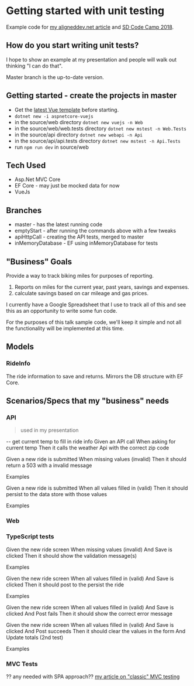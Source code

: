 # Getting started with unit testing

Example code for [my aligneddev.net article](https://www.aligneddev.net/blog/2018/getting-started-with-unit-testing-presentation-version/) and [SD Code Camp 2018](https://southdakotacodecamp.com/speakers/kevin-logan/).

## How do you start writing unit tests?

I hope to show an example at my presentation and people will walk out thinking "I can do that".

Master branch is the up-to-date version.

## Getting started - create the projects in master

* Get the [latest Vue template](https://github.com/MarkPieszak/AspNETCore-Vue-starter) before starting.
* `dotnet new -i aspnetcore-vuejs`
* in the source/web directory `dotnet new vuejs -n Web`
* in the source/web/web.tests directory `dotnet new mstest -n Web.Tests`
* in the source/api directory `dotnet new webapi -n Api`
* in the source/api/api.tests directory `dotnet new mstest -n Api.Tests`
* run `npm run dev` in source/web

## Tech Used

* Asp.Net MVC Core
* EF Core - may just be mocked data for now
* VueJs

## Branches

* master - has the latest running code
* emptyStart - after running the commands above with a few tweaks
* apiHttpCall - creating the API tests, merged to master
* inMemoryDatabase - EF using inMemoryDatabase for tests

## "Business" Goals

Provide a way to track biking miles for purposes of reporting.

1. Reports on miles for the current year, past years, savings and expenses.
1. calculate savings based on car mileage and gas prices.

I currently have a Google Spreadsheet that I use to track all of this and see this as an opportunity to write some fun code.

For the purposes of this talk sample code, we'll keep it simple and not all the functionality will be implemented at this time.

## Models

### RideInfo

The ride information to save and returns. Mirrors the DB structure with EF Core.

## Scenarios/Specs that my "business" needs

### API

> used in my presentation

-- get current temp to fill in ride info
Given an API call
When asking for current temp
Then it calls the weather Api with the correct zip code


Given a new ride is submitted
When missing values (invalid)
Then it should return a 503 with a invalid message

Examples

Given a new ride is submitted
When all values filled in (valid)
Then it should persist to the data store with those values

Examples


### Web

### TypeScript tests

Given the new ride screen
When missing values (invalid)
And Save is clicked
Then it should show the validation message(s)

Examples

Given the new ride screen
When all values filled in (valid)
And Save is clicked
Then it should post to the persist the ride

Examples

Given the new ride screen
When all values filled in (valid)
And Save is clicked
And Post fails
Then it should show the correct error message

Given the new ride screen
When all values filled in (valid)
And Save is clicked
And Post succeeds
Then it should clear the values in the form
And Update totals (2nd test)

Examples

### MVC Tests

?? any needed with SPA approach??
[my article on "classic" MVC testing](https://www.aligneddev.net/blog/2018/unit-test-mvc/)

